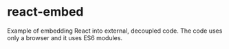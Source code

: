 # react-embed

Example of embedding React into external, decoupled code.  The code uses only a browser and it uses ES6 modules.
